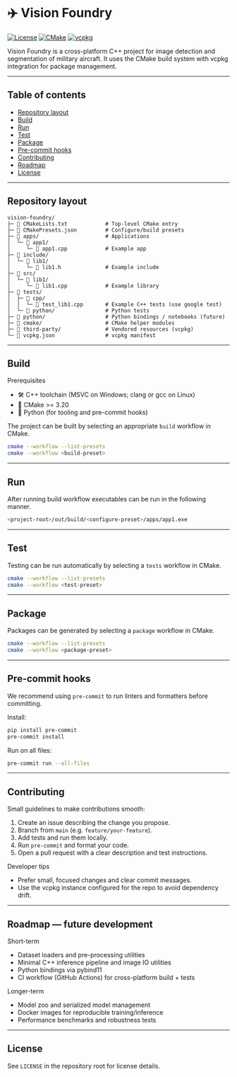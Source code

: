 # ✈️ Vision Foundry

[![License](https://img.shields.io/badge/license-MIT-blue.svg)](#license) [![CMake](https://img.shields.io/badge/CMake-3.20%2B-blue)](#build---cmake-workflows) [![vcpkg](https://img.shields.io/badge/vcpkg-enabled-brightgreen)](#notes-about-vcpkg)

Vision Foundry is a cross-platform C++ project for image detection and segmentation of military aircraft. It uses the CMake build system with vcpkg integration for package management.

---

## Table of contents

- [Repository layout](#repository-layout)
- [Build](#build)
- [Run](#run)
- [Test](#test)
- [Package](#package)
- [Pre-commit hooks](#pre-commit-hooks)
- [Contributing](#contributing)
- [Roadmap](#roadmap--future-development)
- [License](#license)

---

## Repository layout

```
vision-foundry/
├─ 📄 CMakeLists.txt            # Top-level CMake entry
├─ 📄 CMakePresets.json         # Configure/build presets
├─ 📂 apps/                     # Applications
│  └─ 📂 app1/
│     └─ 📝 app1.cpp            # Example app
├─ 📂 include/
│  └─ 📂 lib1/
│     └─ 📝 lib1.h              # Example include
├─ 📂 src/
│  └─ 📂 lib1/
│     └─ 📝 lib1.cpp            # Example library
├─ 📂 tests/
│  ├─ 📂 cpp/
│  │  └─ 📝 test_lib1.cpp       # Example C++ tests (use google test)
│  └─ 📂 python/                # Python tests
├─ 📂 python/                   # Python bindings / notebooks (future)
├─ 📂 cmake/                    # CMake helper modules
├─ 📂 third-party/              # Vendored resources (vcpkg)
└─ 📄 vcpkg.json                # vcpkg manifest
```

---

## Build

Prerequisites

- 🛠 C++ toolchain (MSVC on Windows; clang or gcc on Linux)
- 🧰 CMake >= 3.20
- 🐍 Python (for tooling and pre-commit hooks)

The project can be built by selecting an appropriate `build` workflow in CMake.

```bash
cmake --workflow --list-presets
cmake --workflow <build-preset>
```

---

## Run

After running build workflow executables can be run in the following manner.

```bash
<project-root>/out/build/<configure-preset>/apps/app1.exe
```

---

## Test

Testing can be run automatically by selecting a `tests` workflow in CMake.

```bash
cmake --workflow --list-presets
cmake --workflow <test-preset>
```

---

## Package

Packages can be generated by selecting a `package` workflow in CMake.

```bash
cmake --workflow --list-presets
cmake --workflow <package-preset>
```

---

## Pre-commit hooks

We recommend using `pre-commit` to run linters and formatters before committing.

Install:

```bash
pip install pre-commit
pre-commit install
```

Run on all files:

```bash
pre-commit run --all-files
```

---

## Contributing

Small guidelines to make contributions smooth:

1. Create an issue describing the change you propose.
2. Branch from `main` (e.g. `feature/your-feature`).
3. Add tests and run them locally.
4. Run `pre-commit` and format your code.
5. Open a pull request with a clear description and test instructions.

Developer tips

- Prefer small, focused changes and clear commit messages.
- Use the vcpkg instance configured for the repo to avoid dependency drift.

---

## Roadmap — future development

Short-term

- Dataset loaders and pre-processing utilities
- Minimal C++ inference pipeline and image IO utilities
- Python bindings via pybind11
- CI workflow (GitHub Actions) for cross-platform build + tests

Longer-term

- Model zoo and serialized model management
- Docker images for reproducible training/inference
- Performance benchmarks and robustness tests

---

## License

See `LICENSE` in the repository root for license details.
